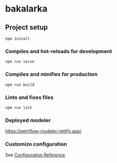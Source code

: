 # bakalarka

## Project setup
```
npm install
```

### Compiles and hot-reloads for development
```
npm run serve
```

### Compiles and minifies for production
```
npm run build
```

### Lints and fixes files
```
npm run lint
```

### Deployed modeler

https://petriflow-modeler.netlify.app/


### Customize configuration
See [Configuration Reference](https://cli.vuejs.org/config/).
